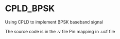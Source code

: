 # CPLD_BPSK
Using CPLD to implement BPSK baseband signal

The source code is in the .v file
Pin mapping in .ucf file